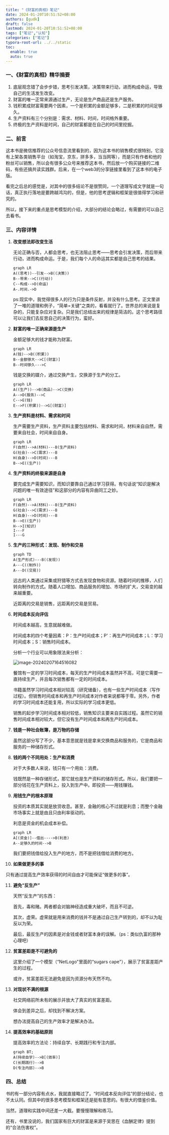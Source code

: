 ```yaml
---
title: "《财富的真相》笔记"
date: 2024-01-20T10:51:52+08:00
authors: [gudk]
draft: false
lastmod: 2024-01-20T10:51:52+08:00
tags: ["笔记","认知"]
categories: ["笔记"]
typora-root-url: ../../static
toc:
  enable: true
  auto: true
---
```


### 一、《财富的真相》精华摘要

1. 底层观念错了会步步错，思考引发决策，决策带来行动，进而构成命运，导致自己的生活发生改变。
2. 财富的唯一正常来源通过生产，无论是生产商品还是生产服务。
3. 钱积累成财富需要两个因素，一个是积累的金额足够多，二是积累的时间足够久。
4. 生产资料有三个分别是：需求、材料、时间，时间格外重要。
5. 终极的生产资料是时间，自己的财富都是在自己的时间里挖掘。

### 二、前言

这本书是微信推荐的公众号信息流里看到的，因为这本书的销售模式很特别，它没有上架各类销售平台（如淘宝，京东，拼多多，当当网等），而是只有作者和他的粉丝可以销售，所以会有很多公众号来推荐这本书，然后放一个购买链接的二维码，有些还搞共读实践群。后来，在一个web3的分享链接里看到了这本书的电子版。

看完之后总的感觉是，对其中的很多结论不是很赞同，一个道理写成文字就是一句话，真正执行落地是要跨越鸿沟的，但是，他的思考逻辑和框架是很值得学习和研究的。

所以，接下来的重点是思考模型的介绍，大部分的结论会略过，有需要的可以自己去看书。

### 三、内容详情

1. **改变想法即改变生活**

   无论正确与否，人都会思考，也无法阻止思考——思考会引发决策，而后带来行动，进而构成命运。于是，我们每个人的命运其实都是自己思考的结果。

   ```mermaid
   graph LR
   A((思考))--引发-->B((决策))
   B--带来-->C((行动))
   C--构成-->D(命运)
   A-.时间.->D
   
   ```

   ps:现实中，我觉得很多人的行为只是条件反射，并没有什么思考。正文里讲了一堆的道理和例子，“简单=关键”之类的，看看就行了。世界总的来说是复杂的，只能复杂应对复杂。只是我们总结出来的规律是简洁的。这个思考路径可以让我们去反思自己的决策行为，蛮好。

2. **财富的唯一正确来源是生产**

    金额足够大的钱才能称为财富。

   ```mermaid
   graph LR
   A(钱)-->B((积累))
   B--金额够大-->C[(财富)]
   B--时间够久--->C
   
   ```

   钱是交换的媒介，通过交换产生，交换源于生产的分工。

   ```mermaid
   graph LR
   A((生产))-->B(商品)-->C(交换)
   A-->D(服务)-->C
   C-->E(钱)
   E-->F((积累))-->G[(财富)]
   ```

3. **生产资料是材料、需求和时间**

   生产需要生产资料，生产资料主要包括材料、需求和时间，材料来自自然，需要来自社会，时间来自自身。

   ```mermaid
   graph LR
   F(自然)-->A(材料)---B(生产资料)
   G(社会)-->C(需求)---B
   H(自身)-->D(时间)---B
   B-->E((生产))
   ```

4. **生产资料的终极来源是自身**

   要完成生产需要知识，而知识要靠自己通过学习获得。有句话说“知识是解决问题的唯一有效途径”和这部分的内容有异曲同工之妙。

   ```mermaid
   graph LR
   F(自然)-->A(材料)---B(生产资料)
   G(社会)-->C(需求)---B
   H(自身)-->D(时间)---B
   B-->E((生产))
   H-->I(知识)
   I---F
   I---G
   ```

   

5. **生产的三种形式：发现、制作和交易**

   ```mermaid
   graph TD
   A(生产形式)---B((发现))
   A---C((制作))
   A---D((交易))
   ```

   远古的人类通过采集或狩猎等方式去发现食物和资源。随着时间的推移，人们转向制作的方式。随着人口增加、商品服务的增加、市场的扩大，交易变的越来越重要。

   近距离的交易是销售，远距离的交易是贸易。

6. **时间成本反向评估**

   时间成本越高，生意就越难做。

   时间成本的四个考量因素：P：生产时间成本；P'：再生产时间成本；L：学习时间成本；S：销售时间成本。

   分析一个行业可以用象限法来分析：

   ![image-20240207164516082](/images/20240120001/image-20240207164516082.png)

   餐馆有一定的学习时间成本，每天的生产时间成本虽然并不高，可是它需要一直持续生产，并且每次销售都有一定的时间成本。

   书籍虽然学习时间成本相对较高（研究储备），也有一些生产时间成本（写作过程）。但销售时间成本和再生产时间成本对作者来说都等于零。另外，作者的学习时间成本还能复用，所以实际的学习成本更低。

   销售的起步学习时间成本相对较低，销售知识主要来自实践过程。虽然它的销售时间成本相对较大，但它没有生产时间成本和再生产时间成本。

7. **钱是一种社会账簿，是万物的存储**

   虽然这部分写了不少，基本意思就是钱是拿来交换商品和服务的，它是商品和服务的一种储存形式。

8. **钱的两个不同用处：生产和消费**

   对于大多数人来说，钱只有一个用处：消费。

   钱既然是一种存储形式，那它就也是生产资料的储存形式。所以，我们要把一部分钱花在生产资料上，投入到生产中。即投资——用钱赚钱。

9. **用钱生产的根本原理**

   投资的本质其实就是放贷收息。甚至，金融的核心不过就是利息；而整个金融市场事实上就是由且只由利率驱动的。

   利息是资金的机会成本补偿。

   ```mermaid
   graph LR
   A[(资金)]--借出---->B(利息)
   A--足够久的时间-->B
   ```

   我们要把钱借给投入生产的地方，而不是把钱借给消费的地方。

10. **如果做更多的事**

   只有通过提高生产效率获得的时间自由才可能保证“做更多的事”。

11. **避免“反生产”**

    天然“反生产”的东西：

    首先，毒和赌。两者都会对脑神经造成重大破坏，而且不可逆。

    其次，虚荣。虚荣就是用来消费的钱并不是通过自己生产转到的，却不以为耻反以为荣。

    最后，最反生产的因素是对金钱或者财富本身的误解。（ps：类似仇富的那种心理吧）

12. **贫富差距是不可避免的**

    这里介绍了一个模型（“NetLogo"里面的“sugars cape"），展示了贫富差距产生的过程。

    或许，贫富差距无法避免是因为资源分布天然不均。

13. **对现状不满的根源**

    社交网络前所未有的展示并放大了真实的贫富差距。

    体会到差异之后，却找到不解决方案。

    想办法提高自己的生产效率才是解决办法。

14. **提高效率的基础原则**

    提高效率的方法论：持续自学、长期践行和专注内部。

    ```mermaid
    graph BT;
    A(持续自学)-->B[(效率)]
    C(长期践行)-->B
    D(专注内部)-->B
    ```

    

    

### 四、总结

书的有一部分内容有点水，我就直接略过了。“时间成本反向评估”的部分结论，也不太认同。但其中的很多思考模型和框架还是挺有意思的。有很大的借鉴价值。

当然，道理和实践中间还差一大截。要慢慢理解和练习。

还有，书里没说的，我们国家有巨大的财富是来源于吴思在《血酬定律》提到的“合法伤害权”。

